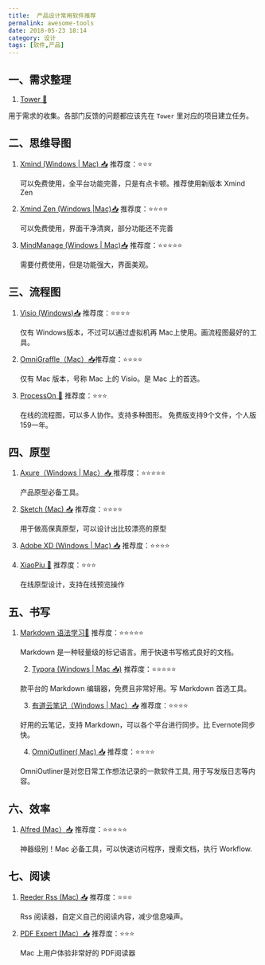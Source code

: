 ```yaml
---
title:  产品设计常用软件推荐
permalink: awesome-tools
date: 2018-05-23 18:14
category: 设计
tags: [软件,产品]
---
```


## 一、需求整理

1.  [Tower 🔗](https://tower.im/)

用于需求的收集。各部门反馈的问题都应该先在 `Tower` 里对应的项目建立任务。

## 二、思维导图

1. [Xmind (Windows | Mac) 📥](https://www.xmind.cn/zen/)   推荐度：⭐⭐⭐

   可以免费使用，全平台功能完善，只是有点卡顿。推荐使用新版本 Xmind Zen

2. [Xmind Zen (Windows |Mac)📥](https://www.xmind.cn/zen/)  推荐度：⭐⭐⭐⭐

   可以免费使用，界面干净清爽，部分功能还不完善

3. [MindManage (Windows | Mac)📥](https://www.mindjet.com/) 推荐度：⭐⭐⭐⭐⭐

   需要付费使用，但是功能强大，界面美观。

## 三、流程图

1. [Visio (Windows)📥](https://products.office.com/zh-cn/visio/flowchart-software) 推荐度：⭐⭐⭐⭐

   仅有 Windows版本，不过可以通过虚拟机再 Mac上使用。画流程图最好的工具。

2. [OmniGraffle（Mac）📥](http://xclient.info/s/omnigraffle.html?t=5ce8bcd9c7a1279c18233d135a0ab6b9fa256638)推荐度：⭐⭐⭐⭐

   仅有 Mac 版本，号称 Mac 上的 Visio。是 Mac 上的首选。

3. [ProcessOn 🔗](https://processon.com/) 推荐度：⭐⭐⭐

   在线的流程图，可以多人协作。支持多种图形。 免费版支持9个文件，个人版159一年。

## 四、原型

1. [Axure（Windows | Mac）📥 ](http://xclient.info/s/axure-rp.html?t=5ce8bcd9c7a1279c18233d135a0ab6b9fa256638)推荐度：⭐⭐⭐⭐⭐

   产品原型必备工具。

2. [Sketch (Mac) 📥](http://xclient.info/s/sketch.html?t=5ce8bcd9c7a1279c18233d135a0ab6b9fa256638) 推荐度：⭐⭐⭐⭐

   用于做高保真原型，可以设计出比较漂亮的原型

3. [Adobe XD (Windows | Mac) 📥](https://www.adobe.com/tw/products/xd.html) 推荐度：⭐⭐⭐⭐

4. [XiaoPiu 🔗](https://www.xiaopiu.com/) 推荐度：⭐⭐⭐

   在线原型设计，支持在线预览操作

## 五、书写

 1. [Markdown 语法学习🔗](https://sspai.com/topic/185)   推荐度：⭐⭐⭐⭐⭐

    Markdown 是一种轻量级的标记语言。用于快速书写格式良好的文档。

    2. [Typora (Windows | Mac 📥)](https://www.typora.io/)  推荐度：⭐⭐⭐⭐⭐

    款平台的 Markdown 编辑器，免费且非常好用。写 Markdown 首选工具。

    3. [有道云笔记（Windows | Mac）📥](https://note.youdao.com/?keyfrom=ydoc) 推荐度：⭐⭐⭐⭐

    好用的云笔记，支持 Markdown，可以各个平台进行同步。比 Evernote同步快。

    4. [OmniOutliner( Mac) 📥](http://xclient.info/s/omnioutliner.html?t=5ce8bcd9c7a1279c18233d135a0ab6b9fa256638) 推荐度：⭐⭐⭐⭐

    OmniOutliner是对您日常工作想法记录的一款软件工具, 用于写发版日志等内容。

## 六、效率

1. [Alfred  (Mac）📥](http://xclient.info/s/alfred.html?t=5ce8bcd9c7a1279c18233d135a0ab6b9fa256638) 推荐度：⭐⭐⭐⭐⭐

   神器级别！Mac 必备工具，可以快速访问程序，搜索文档，执行 Workflow. 

## 七、阅读

1. [Reeder Rss (Mac) 📥](http://xclient.info/s/reeder.html?t=5ce8bcd9c7a1279c18233d135a0ab6b9fa256638) 推荐度：⭐⭐⭐

   Rss 阅读器，自定义自己的阅读内容，减少信息噪声。

2. [PDF Expert (Mac）📥](http://xclient.info/s/pdf-expert-for-mac.html?t=5ce8bcd9c7a1279c18233d135a0ab6b9fa256638) 推荐度：⭐⭐⭐

   Mac 上用户体验非常好的 PDF阅读器

